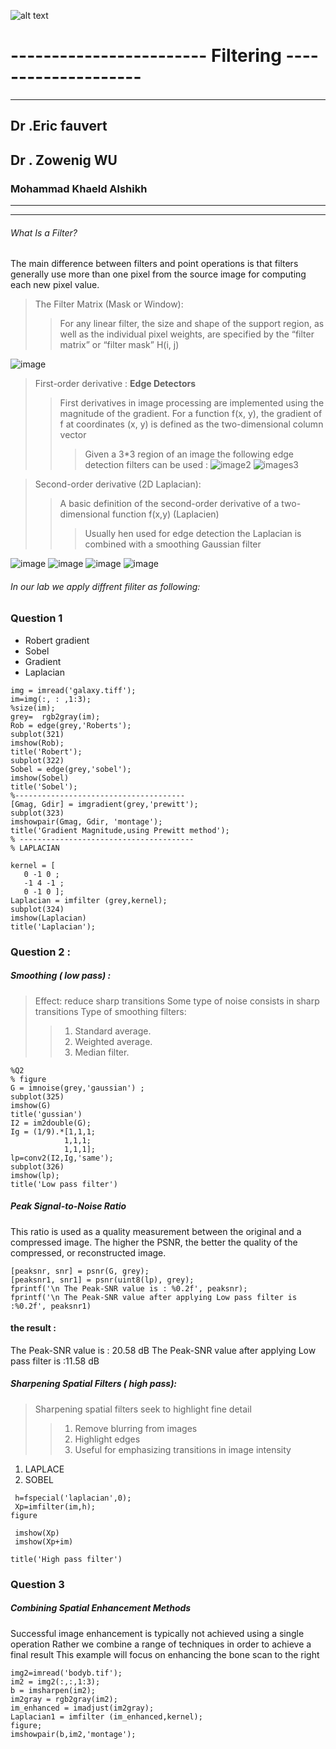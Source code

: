  ![alt text](https://www.ubfc.fr/wp-content/uploads/2018/07/logo_ubfc.png)







# ------------------------ Filtering --------------------
------------------------------------------------------------

                                      
                                      
                                      
                                      
##    Dr .Eric fauvert                   
                                      
                                      
##     Dr . Zowenig WU


###                  Mohammad Khaeld Alshikh


-------------------------------------------------------------

-------------------------------------------------------------
###### What Is a Filter?
The main difference between filters and point operations is that filters generally
use more than one pixel from the source image for computing each new pixel
value.
> The Filter Matrix (Mask or Window):
>>For any linear filter, the size and shape of the support region, as well as the
individual pixel weights, are specified by the “filter matrix” or “filter mask”
H(i, j)

![image](https://github.com/khalid-00/Image_Process_Labs/blob/master/Lab_3/CV_L_05_Spatial_Filters.jpg)


> First-order derivative : **Edge Detectors**
>>First derivatives in image processing are implemented using the magnitude of
the gradient. For a function f(x, y), the gradient of f at coordinates (x, y) is
defined as the two-dimensional column vector
>>>Given a 3*3 region of an image the following edge detection filters can be used :
![image2](https://github.com/khalid-00/Image_Process_Labs/blob/master/Lab_3/images/CV_L_05_Spatial_Filters.jpg)
![images3](https://github.com/khalid-00/Image_Process_Labs/blob/master/Lab_3/images/CV_L_05_Spatial_Filters2.jpg)

>Second-order derivative (2D Laplacian):
>>A basic definition of the second-order derivative of a two-dimensional function
f(x,y) (Laplacien)
>>>Usually hen used for edge detection the Laplacian is combined with a
smoothing Gaussian filter

![image](https://github.com/khalid-00/Image_Process_Labs/blob/master/Lab_3/images/CV_L_05_Spatial_Filter3s.jpg)
![image](https://github.com/khalid-00/Image_Process_Labs/blob/master/Lab_3/images/CV_L_05_Spatial_Filters4.jpg)
![image](https://github.com/khalid-00/Image_Process_Labs/blob/master/Lab_3/images/CV_L_05_Spatial_Filters6.jpg)
![image](https://github.com/khalid-00/Image_Process_Labs/blob/master/Lab_3/images/CV_L_05_Spatial_Filters8.jpg)


###### In our lab we apply diffrent filiter as following:
### Question 1
- Robert gradient
- Sobel
- Gradient
- Laplacian
 
 ```
 img = imread('galaxy.tiff');
im=img(:, : ,1:3);
%size(im);
grey=  rgb2gray(im);
Rob = edge(grey,'Roberts');
subplot(321)
imshow(Rob);
title('Robert');
subplot(322)
Sobel = edge(grey,'sobel');
imshow(Sobel)
title('Sobel');
%--------------------------------------
[Gmag, Gdir] = imgradient(grey,'prewitt');
subplot(323)
imshowpair(Gmag, Gdir, 'montage');
title('Gradient Magnitude,using Prewitt method');
% ---------------------------------------
% LAPLACIAN

kernel = [
    0 -1 0 ;
    -1 4 -1 ;
    0 -1 0 ];
Laplacian = imfilter (grey,kernel);
subplot(324)
imshow(Laplacian)
title('Laplacian');
```
### Question 2 :
##### Smoothing ( low pass) :


> Effect: reduce sharp transitions
 Some type of noise consists in sharp transitions
>Type of smoothing filters:
>> 1. Standard average.
>> 2. Weighted average.
>> 3. Median filter.

```
%Q2
% figure
G = imnoise(grey,'gaussian') ;
subplot(325)
imshow(G)
title('gussian')
I2 = im2double(G);
Ig = (1/9).*[1,1,1;
            1,1,1;
            1,1,1];
lp=conv2(I2,Ig,'same');
subplot(326)
imshow(lp);
title('Low pass filter')
```
##### Peak Signal-to-Noise Ratio

 This ratio is used as a quality measurement between the original and a compressed image.
 The higher the PSNR, the better the quality of the compressed, or reconstructed image.
 
 ```
 [peaksnr, snr] = psnr(G, grey);
[peaksnr1, snr1] = psnr(uint8(lp), grey);
fprintf('\n The Peak-SNR value is : %0.2f', peaksnr);
fprintf('\n The Peak-SNR value after applying Low pass filter is :%0.2f', peaksnr1)
 
 ```
#### the result : 
 The Peak-SNR value is : 20.58 dB
 The Peak-SNR value after applying Low pass filter is :11.58 dB
 
 
##### Sharpening Spatial Filters ( high pass):
> Sharpening spatial filters seek to highlight
fine detail
>> 1. Remove blurring from images
>> 2. Highlight edges
>> 3. Useful for emphasizing transitions in image
intensity

1. LAPLACE
2. SOBEL 
``` 
 h=fspecial('laplacian',0);
 Xp=imfilter(im,h);
figure

 imshow(Xp)
 imshow(Xp+im)

title('High pass filter')
```

### Question 3
##### Combining Spatial Enhancement Methods 
Successful image
enhancement is typically
not achieved using a single
operation
Rather we combine a
range of techniques in order
to achieve a final result
This example will focus on
enhancing the bone scan to
the right

```
img2=imread('bodyb.tif');
im2 = img2(:,:,1:3);
b = imsharpen(im2);
im2gray = rgb2gray(im2);
im_enhanced = imadjust(im2gray);
Laplacian1 = imfilter (im_enhanced,kernel);
figure;
imshowpair(b,im2,'montage');
```

